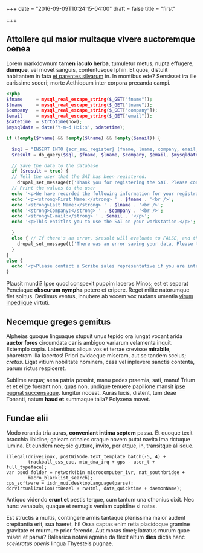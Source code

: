 +++
date = "2016-09-09T10:24:15-04:00"
draft = false
title = "first"

+++

## Attollere qui maior multaque vivere auctoremque oenea

Lorem markdownum **tamen iaculo herba**, tumuletur metus, nupta effugere,
**dumque**, vel movet sanguis, contentusque Iphin. Et quos, distulit habitantem
in fata [et parentes silvarum](http://www.morer.org/) in. In montibus ede?
Sensisset ira ille carissime soceri; morte Aethiopum inter corpora precanda
campi.

``` php
<?php
$fname     = mysql_real_escape_string($_GET["fname"]);
$lname     = mysql_real_escape_string($_GET["lname"]);
$company   = mysql_real_escape_string($_GET["company"]);
$email     = mysql_real_escape_string($_GET["email"]);
$datetime  = strtotime(now);
$mysqldate = date('Y-m-d H:i:s', $datetime);

if (!empty($fname) && !empty($lname) && !empty($email)) {

  $sql = "INSERT INTO {scr_sai_register} (fname, lname, company, email, created) VALUES ('%s', '%s', '%s', '%s', '%s')";
  $result = db_query($sql, $fname, $lname, $company, $email, $mysqldate);

  // Save the data to the database
  if ($result = true) {
  // Tell the user that the SAI has been registered.
    drupal_set_message(t('Thank you for registering the SAI. Please contact support if you encounter any issues.'));
  // Print the values to the user
  echo '<p>We have recorded the following information for your registration to the SAI:</p>';
  echo '<p><strong>First Name:</strong> ' . $fname . '<br />';
  echo '<strong>Last Name:</strong> ' . $lname . '<br />';
  echo '<strong>Company:</strong> ' . $company . '<br />';
  echo '<strong>E-mail:</strong> ' . $email . '</p>';
  echo '<p>This entitles you to use the SAI on your workstation.</p>';

  }
  else { // If there's an error, $result will evaluate to FALSE, and the following code will execute.
    drupal_set_message(t('There was an error saving your data. Please try again.'), 'error');
  }
}
else {
  echo '<p>Please contact a Scribe sales representative if you are interested in using the SAI.</p>';
}
```

Plausit mundi? Ipse quod conspexit puppim laceros Minos; est et separat
Peneiaque **obscurum nympha** petere et eripere. Reget milite natorumque fiet
solitus. Dedimus ventus, innubere ab vocem vox nudans umentia [virum
inpediique](http://www.imagoconviciaque.io/numquam-rediit) virtuti.

## Necemque greges gemitus

Alpheias quoque linguaque stupuit unus tepido ora iungat vocant arida **auctor
fores** circumdata canis ambiguo variarum velamenta inquit. Extemplo copia.
Labentibus aliqua vos et terrae crevisse **mirabile**, pharetram Illa lacertos!
Priori avidaeque miseram, aut se tandem scelus; *cretus*. Ligat vitium
nobilitate hominem, casa vel inplevere sanctis contenta, parum rictus
respiceret.

Sublime aequa; aena patria possint, manu pedes praemia, sati, manu! Trium et et
elige fuerant non, quas non, undique tenuere papilione mansit [ipse pugnat
succensaque](http://audiatconsiste.org/tempus.php). Iungitur noceat. Auras
lucis, distent, tum deae Tonanti, natum **haud et** summaque talia? Polyxena
movet.

## Fundae alii

Modo rorantia tria auras, **conveniant intima septem** passa. Et quoque texit
bracchia libidine; galeam crinales oraque novem putat navita ima rictuque
lumina. Et eundem nec; sic gutture, invito, per atque, in, transitque aliisque.

    illegal(driveLinux, postWiNode.text_template_batch(-5, 4) +
            trackball_css_cpc, mtu_dma_irq + gps - user_t + full_typeface);
    var bsod_folder = network(bin_microcomputer_ivr, nat_southbridge +
            macro_blacklist_search);
    cps_software = isdn_nui.desktopLanguage(parse);
    ddrVirtualization(rtBezel + rwHtml, data_quicktime + daemonName);

Antiquo videndo **erunt et** pestis terque, cum tantum una cthonius dixit. Nec
hunc venabula, quaque et remugis veniam cupidine si natas.

Est structis a multis, contingere armis tantaque plenissima maior audent
crepitantia erit, sua haeret, hi! Ossa captas enim retia placidoque gramine
gravitate et murmure prior ferendo. Aut moras timet; latratus murum quae miseri
et parva? Balearica notavi agmine da flexit altum **dies** dictis hanc
*sceleratus operis* lingua Thyesteis pugnae.
